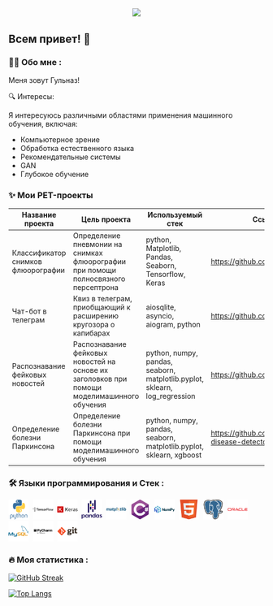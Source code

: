 <div id="header" align="center">
  <img src="https://i.giphy.com/media/v1.Y2lkPTc5MGI3NjExeTl6ODhoZnUzYmRsMHhkZmI0cXRlaTk2cDBia2lwdnhvM2czNG5kNyZlcD12MV9pbnRlcm5hbF9naWZfYnlfaWQmY3Q9Zw/ua7vVw9awZKWwLSYpW/giphy.gif" width="300"/>
</div>

## Всем привет! 👋
### :woman_technologist: Обо мне :
Меня зовут Гульназ!

🔍 Интересы:

Я интересуюсь различными областями применения машинного обучения, включая:
* Компьютерное зрение  
* Обработка естественного языка  
* Рекомендательные системы
* GAN
* Глубокое обучение

### :sparkles: Мои PET-проекты
 
 | Название проекта | Цель проекта | Используемый стек | Ссылка на репозиторий | 
| --- | --- |--- | --- |
| Классификатор снимков флюорографии | Определение пневмонии на снимках флюорографии при помощи полносвязного персептрона | python, Matplotlib, Pandas, Seaborn, Tensorflow, Keras | https://github.com/GulnazaS/test_case |
| Чат-бот в телеграм | Квиз в телеграм, приобщающий к расширению кругозора о капибарах | aiosqlite, asyncio, aiogram, python | https://github.com/GulnazaS/capy_bot/tree/master |
| Распознавание фейковых новостей | Распознавание фейковых новостей на основе их заголовков при помощи моделимашинного обучения | python, numpy, pandas, seaborn, matplotlib.pyplot, sklearn, log_regression | https://github.com/GulnazaS/Fake-or-real-news|
| Определение болезни Паркинсона |  Определение болезни Паркинсона при помощи моделимашинного обучения  | python, numpy, pandas, seaborn, matplotlib.pyplot, sklearn, xgboost | https://github.com/GulnazaS/parkinsons-disease-detector |
  
### :hammer_and_wrench: Языки программирования и Стек :
<div>
  <img src="https://github.com/devicons/devicon/blob/master/icons/python/python-original-wordmark.svg" title="Python" alt="Python" width="40" height="40"/>&nbsp;
  <img src="https://github.com/devicons/devicon/blob/master/icons/tensorflow/tensorflow-line-wordmark.svg" title="Tensorflow" alt="Tensorflow" width="40" height="40"/>&nbsp;
  <img src="https://github.com/devicons/devicon/blob/master/icons/keras/keras-original-wordmark.svg" title="Keras" alt="Keras" width="40" height="40"/>&nbsp;
  <img src="https://github.com/devicons/devicon/blob/master/icons/pandas/pandas-original-wordmark.svg" title="Pandas" alt="Pandas" width="40" height="40"/>&nbsp;
  <img src="https://github.com/devicons/devicon/blob/master/icons/matplotlib/matplotlib-original-wordmark.svg" title="Matplotlib" alt="Matplotlib" width="40" height="40"/>&nbsp;
  <img src="https://github.com/devicons/devicon/blob/master/icons/csharp/csharp-original.svg" title="C#" alt="C# " width="40" height="40"/>&nbsp;
  <img src="https://github.com/devicons/devicon/blob/master/icons/numpy/numpy-original-wordmark.svg"  title="Numpy" alt="Numpy" width="40" height="40"/>&nbsp;
  <img src="https://github.com/devicons/devicon/blob/master/icons/html5/html5-original.svg" title="HTML5" alt="HTML" width="40" height="40"/>&nbsp;
  <img src="https://github.com/devicons/devicon/blob/master/icons/postgresql/postgresql-original.svg" title="Postgresql" alt="Postgresql" width="40" height="40"/>&nbsp;
  <img src="https://github.com/devicons/devicon/blob/master/icons/oracle/oracle-original.svg" title="Oracle" alt="Oracle" width="40" height="40"/>&nbsp;
  <img src="https://github.com/devicons/devicon/blob/master/icons/mysql/mysql-original-wordmark.svg" title="MySQL"  alt="MySQL" width="40" height="40"/>&nbsp;
  <img src="https://github.com/devicons/devicon/blob/master/icons/pycharm/pycharm-original-wordmark.svg" title="PyCharm" alt="PyCharm" width="40" height="40"/>&nbsp;
  <img src="https://github.com/devicons/devicon/blob/master/icons/git/git-original-wordmark.svg" title="Git" **alt="Git" width="40" height="40"/>
</div>

### :fire: Моя статистика : 
[![GitHub Streak](http://github-readme-streak-stats.herokuapp.com?user=GulnazaS&theme=light&background=000000)](https://git.io/streak-stats)

[![Top Langs](https://github-readme-stats.vercel.app/api/top-langs/?username=GulnazaS&layout=compact&theme=vision-friendly-dark)](https://github.com/anuraghazra/github-readme-stats)
